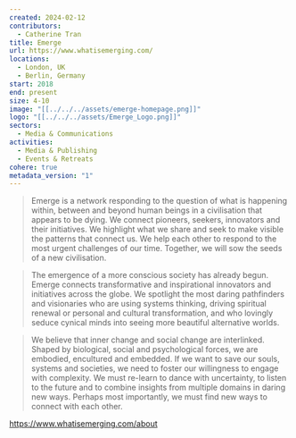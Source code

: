 ```yaml
---
created: 2024-02-12
contributors:
  - Catherine Tran
title: Emerge
url: https://www.whatisemerging.com/
locations:
  - London, UK
  - Berlin, Germany
start: 2018
end: present
size: 4-10
image: "[[../../../assets/emerge-homepage.png]]"
logo: "[[../../../assets/Emerge_Logo.png]]"
sectors:
  - Media & Communications
activities:
  - Media & Publishing
  - Events & Retreats
cohere: true
metadata_version: "1"
---
```


>Emerge is a network responding to the question of what is happening within, between and beyond human beings in a civilisation that appears to be dying. We connect pioneers, seekers, innovators and their initiatives. We highlight what we share and seek to make visible the patterns that connect us. We help each other to respond to the most urgent challenges of our time. Together, we will sow the seeds of a new civilisation.

>The emergence of a more conscious society has already begun. Emerge connects transformative and inspirational innovators and initiatives across the globe. We spotlight the most daring pathfinders and visionaries who are using systems thinking, driving spiritual renewal or personal and cultural transformation, and who lovingly seduce cynical minds into seeing more beautiful alternative worlds.

>We believe that inner change and social change are interlinked. Shaped by biological, social and psychological forces, we are embodied, encultured and embedded. If we want to save our souls, systems and societies, we need to foster our willingness to engage with complexity. We must re-learn to dance with uncertainty, to listen to the future and to combine insights from multiple domains in daring new ways. Perhaps most importantly, we must find new ways to connect with each other.

https://www.whatisemerging.com/about








